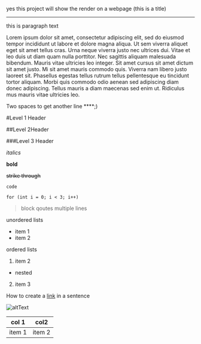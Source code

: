 yes this project will show the render on a webpage (this is a title)
___________

 this is paragraph text 

Lorem ipsum dolor sit amet, consectetur adipiscing elit, sed do eiusmod tempor incididunt ut labore et dolore magna aliqua. Ut sem viverra aliquet eget sit amet tellus cras. Urna neque viverra justo nec ultrices dui. Vitae et leo duis ut diam quam nulla porttitor. Nec sagittis aliquam malesuada bibendum. Mauris vitae ultricies leo integer. Sit amet cursus sit amet dictum sit amet justo. Mi sit amet mauris commodo quis. Viverra nam libero justo laoreet sit. Phasellus egestas tellus rutrum tellus pellentesque eu tincidunt tortor aliquam. Morbi quis commodo odio aenean sed adipiscing diam donec adipiscing. Tellus mauris a diam maecenas sed enim ut. Ridiculus mus mauris vitae ultricies leo.

Two spaces to get another line ****;)

#Level 1 Header

##Level 2Header

###Level 3 Header 

*italics* 

**bold**

~~strike through~~

`code`

``for (int i = 0; i < 3; i++)``

>block qoutes 
>multiple lines

unordered lists 
* item 1
* item 2

ordered lists
1. item 2
  * nested 
2. item 3 


How to create a [link](https://loremipsum.io/generator/?n=5&t=p) in a sentence 

![altText](https://www.johnnyseeds.com/dw/image/v2/BBBW_PRD/on/demandware.static/-/Sites-jss-master/default/dw625729c3/images/products/flowers/01712_01_procutorange.jpg?sw=387&cx=302&cy=0&cw=1196&ch=1196)

|col 1|col2|
|-----|-----|
|item 1|item 2
